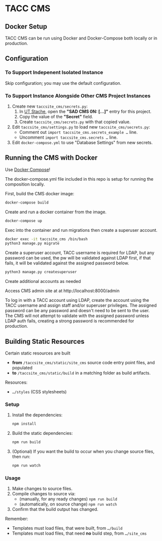 # TACC CMS

## Docker Setup

TACC CMS can be run using Docker and Docker-Compose both locally or in production.

## Configuration

### To Support Indepenent Isolated Instance

Skip configuration; you may use the default configuration.

### To Support Instance Alongside Other CMS Project Instances

1. Create new `taccsite_cms/secrets.py`:
    1. In [UT Stache](https://stache.utexas.edu), open the __"SAD CMS 0N: […]"__ entry for this project.
    2. Copy the value of the __"Secret"__ field.
    3. Create `taccsite_cms/secrets.py` with that copied value.
2. Edit `taccsite_cms/settings.py` to load new `taccsite_cms/secrets.py`:
    - Comment out `import taccsite_cms.secrets_example …` line.
    - Uncomment `import taccsite_cms.secrets …` line.
3. Edit `docker-compose.yml` to use "Database Settings" from new secrets.

## Running the CMS with Docker

Use [Docker Compose](https://docs.docker.com/compose/)!

The docker-compose.yml file included in this repo is setup for running the composition locally.

First, build the CMS docker image:

```bash
docker-compose build
```
Create and run a docker container from the image.

```bash
docker-compose up
```
Exec into the container and run migrations then create a superuser account.

```bash
docker exec -it taccsite_cms /bin/bash
python3 manage.py migrate
```

Create a superuser account, TACC username is required for LDAP, but any password can be used, the pw will be validated against LDAP first, if that fails, it will be validated against the assigned password below.

```bash
python3 manage.py createsuperuser
```
Create additional accounts as needed

Access CMS admin site at at http://localhost:8000/admin

To log in with a TACC account using LDAP, create the account using the TACC username and assign staff and/or superuser privileges. The assigned password can be any password and doesn't need to be sent to the user. The CMS will not attempt to validate with the assigned password unless LDAP auth fails, creating a strong password is recommended for production.

## Building Static Resources

Certain static resources are built

- __from__ `/taccsite_cms/static/site_cms` source code entry point files, and populated
- __to__ `/taccsite_cms/static/build` in a matching folder as build artifacts.

Resources:

- `…/styles` (CSS stylesheets)

### Setup

1. Install the dependencies:

    ```bash
    npm install
    ```

2. Build the static dependencies:

    ```bash
    npm run build
    ```

3. (Optional) If you want the build to occur when you change source files, then run:

    ```bash
    npm run watch
    ```

### Usage

1. Make changes to source files.
2. Compile changes to source via:
    - (manually, for any ready changes) `npm run build`
    - (automatically, on source change) `npm run watch`
3. Confirm that the build output has changed.

Remember:

- Templates must load files, that were built, from `…/build`
- Templates must load files, that need __no__ build step, from `…/site_cms`
